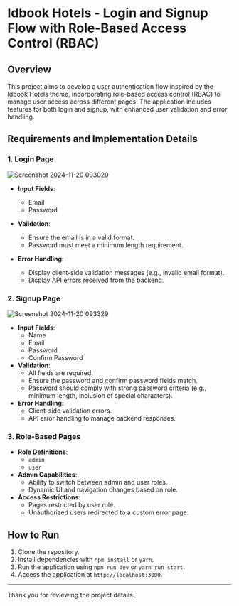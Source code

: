 # Idbook Hotels - Login and Signup Flow with Role-Based Access Control (RBAC)

## Overview
This project aims to develop a user authentication flow inspired by the Idbook Hotels theme, incorporating role-based access control (RBAC) to manage user access across different pages. The application includes features for both login and signup, with enhanced user validation and error handling.


## Requirements and Implementation Details

### 1. Login Page
![Screenshot 2024-11-20 093020](https://github.com/user-attachments/assets/ee837b03-ec02-4ecd-a526-4d69940b2e3d)
- **Input Fields**:

  - Email
  - Password
- **Validation**:
  - Ensure the email is in a valid format.
  - Password must meet a minimum length requirement.
- **Error Handling**:
  - Display client-side validation messages (e.g., invalid email format).
  - Display API errors received from the backend.

### 2. Signup Page
![Screenshot 2024-11-20 093329](https://github.com/user-attachments/assets/3e4bb3cd-98d5-47b1-a9f2-aeb570e72a09)

- **Input Fields**:
  - Name
  - Email
  - Password
  - Confirm Password
- **Validation**:
  - All fields are required.
  - Ensure the password and confirm password fields match.
  - Password should comply with strong password criteria (e.g., minimum length, inclusion of special characters).
- **Error Handling**:
  - Client-side validation errors.
  - API error handling to manage backend responses.

### 3. Role-Based Pages
- **Role Definitions**:
  - `admin`
  - `user`
- **Admin Capabilities**:
  - Ability to switch between admin and user roles.
  - Dynamic UI and navigation changes based on role.
- **Access Restrictions**:
  - Pages restricted by user role.
  - Unauthorized users redirected to a custom error page.


## How to Run
1. Clone the repository.
2. Install dependencies with `npm install` or `yarn`.
3. Run the application using `npm run dev` or `yarn run start`.
4. Access the application at `http://localhost:3000`.


---
Thank you for reviewing the project details.
